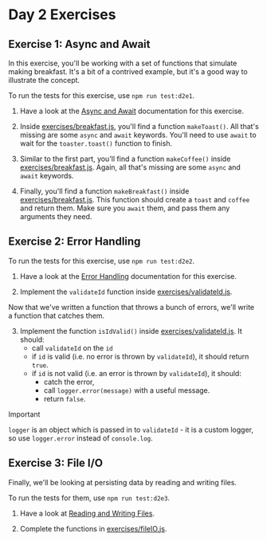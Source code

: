 # Day 2 Exercises

## Exercise 1: Async and Await

In this exercise, you'll be working with a set of functions that simulate making
breakfast. It's a bit of a contrived example, but it's a good way to illustrate
the concept.

To run the tests for this exercise, use `npm run test:d2e1`.

1. Have a look at the
   [Async and Await](https://tech-docs.corndel.com/js/async-await.html)
   documentation for this exercise.

2. Inside [exercises/breakfast.js](/exercises/breakfast.js), you'll find a
   function `makeToast()`. All that's missing are some `async` and `await`
   keywords. You'll need to use `await` to wait for the `toaster.toast()`
   function to finish.

3. Similar to the first part, you'll find a function `makeCoffee()` inside
   [exercises/breakfast.js](/exercises/breakfast.js). Again, all that's missing
   are some `async` and `await` keywords.

4. Finally, you'll find a function `makeBreakfast()` inside
   [exercises/breakfast.js](/exercises/breakfast.js). This function should
   create a `toast` and `coffee` and return them. Make sure you `await` them,
   and pass them any arguments they need.

## Exercise 2: Error Handling

To run the tests for this exercise, use `npm run test:d2e2`.

1. Have a look at the
   [Error Handling](https://tech-docs.corndel.com/js/handling-errors.html)
   documentation for this exercise.

2. Implement the `validateId` function inside
   [exercises/validateId.js](/exercises/validateId.js).

Now that we've written a function that throws a bunch of errors, we'll write a
function that catches them.

3. Implement the function `isIdValid()` inside
   [exercises/validateId.js](/exercises/validateId.js). It should:
   - call `validateId` on the `id`
   - if `id` is valid (i.e. no error is thrown by `validateId`), it should
     return `true`.
   - if `id` is not valid (i.e. an error is thrown by `validateId`), it should:
     - catch the error,
     - call `logger.error(message)` with a useful message.
     - return `false`.

> [!IMPORTANT]
>
> `logger` is an object which is passed in to `validateId` - it is a custom
> logger, so use `logger.error` instead of `console.log`.

## Exercise 3: File I/O

Finally, we'll be looking at persisting data by reading and writing files.

To run the tests for them, use `npm run test:d2e3`.

1. Have a look at
   [Reading and Writing Files](https://tech-docs.corndel.com/js/reading-and-writing-files.html).

2. Complete the functions in [exercises/fileIO.js](/exercises/fileIO.js).
